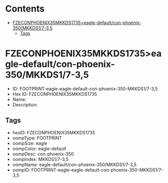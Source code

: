 



Contents
========

* [FZECONPHOENIX35MKKDS1735>eagle-default/con-phoenix-350/MKKDS1/7-3,5](#fzeconphoenix35mkkds1735eagle-defaultcon-phoenix-350mkkds17-35)
	* [Tags](#tags)

# FZECONPHOENIX35MKKDS1735>eagle-default/con-phoenix-350/MKKDS1/7-3,5

- ID: FOOTPRINT-eagle-eagle-default-con-phoenix-350-MKKDS1/7-3,5
- Hex ID: FZECONPHOENIX35MKKDS1735
- Name: 
- Description: 

## Tags

- hexID: FZECONPHOENIX35MKKDS1735
- oompType: FOOTPRINT
- oompSize: eagle
- oompColor: eagle-default
- oompDesc: con-phoenix-350
- oompIndex: MKKDS1/7-3,5
- oompName: eagle-default/con-phoenix-350/MKKDS1/7-3,5
- oompID: FOOTPRINT-eagle-eagle-default-con-phoenix-350-MKKDS1/7-3,5
